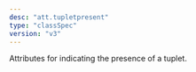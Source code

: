```yaml
---
desc: "att.tupletpresent"
type: "classSpec"
version: "v3"
---
```


Attributes for indicating the presence of a tuplet.